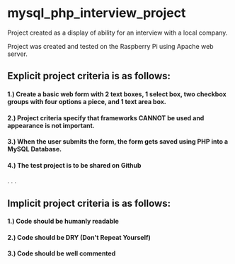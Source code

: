 # mysql_php_interview_project

Project created as a display of ability for an interview with a local company.

Project was created and tested on the Raspberry Pi using Apache web server.

## Explicit project criteria is as follows:

#### 1.) Create a basic web form with 2 text boxes, 1 select box, two checkbox groups with four options a piece, and 1 text area box.

#### 2.) Project criteria specify that frameworks CANNOT be used and appearance is not important.

#### 3.) When the user submits the form, the form gets saved using PHP into a MySQL Database.

#### 4.) The test project is to be shared on Github

.
.
.

## Implicit project criteria is as follows:

#### 1.) Code should be humanly readable

#### 2.) Code should be DRY (Don't Repeat Yourself)

#### 3.) Code should be well commented

